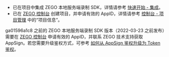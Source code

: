 - 已在项目中集成 ZEGO 本地服务端录制 SDK，详情请参考 [快速开始 - 集成](!QuickStarts/Integration)。
- 已在 [ZEGO 控制台](https://console.zego.im) 创建项目，并申请有效的 AppID，详情请参考 [控制台 - 项目管理](#12107) 中的“项目信息”。

<div class="mk-warning">


ga01596a1c8 之前的 ZEGO 本地服务端录制 SDK 版本（2022-03-23 之前发布）需要在 [ZEGO 控制台](https://console.zego.im) 申请有效的 AppID，并联系 ZEGO 技术支持获取 AppSign。若您需要升级鉴权方式，可参考 [如何从 AppSign 鉴权升级为 Token 鉴权](http://doc-zh.zego.im/faq/token_upgrade?product=ExpressVideo&platform=all)。
</div>

